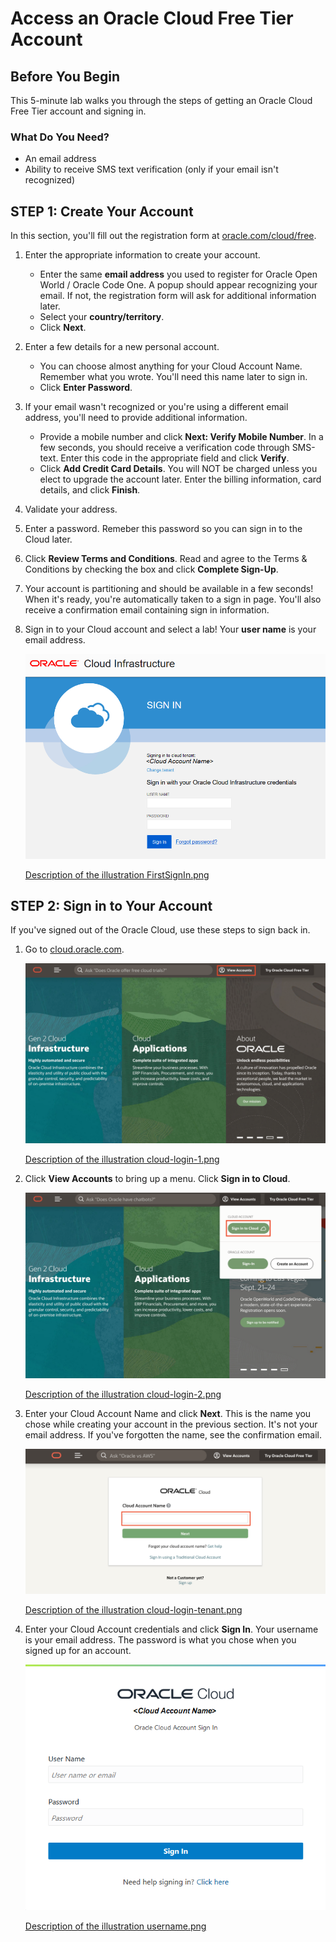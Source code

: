 # Access an Oracle Cloud Free Tier Account #

## Before You Begin ##
This 5-minute lab walks you through the steps of getting an Oracle Cloud Free Tier account and signing in.


### What Do You Need? ###
* An email address
* Ability to receive SMS text verification (only if your email isn't recognized)


## STEP 1: Create Your Account ##
In this section, you'll fill out the registration form at [oracle.com/cloud/free](https://oracle.com/cloud/free).

1. Enter the appropriate information to create your account. 
     * Enter the same **email address** you used to register for Oracle Open World / Oracle Code One. A popup should appear recognizing your email. If not, the registration form will ask for additional information later.
     * Select your **country/territory**.
     * Click **Next**. 
2. Enter a few details for a new personal account. 
     * You can choose almost anything for your Cloud Account Name. Remember what you wrote. You'll need this name later to sign in.
     * Click **Enter Password**.  
3. If your email wasn't recognized or you're using a different email address, you'll need to provide additional information.
     * Provide a mobile number and click **Next: Verify Mobile Number**. In a few seconds, you should receive a verification code through SMS-text. Enter this code in the appropriate field and click **Verify**.
     * Click **Add Credit Card Details**. You will NOT be charged unless you elect to upgrade the account later. Enter the billing information, card details, and click **Finish**.
4. Validate your address.
5. Enter a password. Remeber this password so you can sign in to the Cloud later.
6. Click **Review Terms and Conditions**. Read and agree to the Terms & Conditions by checking the box and click **Complete Sign-Up**.
7. Your account is partitioning and should be available in a few seconds! When it's ready, you're automatically taken to a sign in page. You'll also receive a confirmation email containing sign in information.
8. Sign in to your Cloud account and select a lab! Your **user name** is your email address.

    ![](images/FirstSignIn.png " ")

    [Description of the illustration FirstSignIn.png](files/firstSignIn.txt)


## STEP 2: Sign in to Your Account ##
If you've signed out of the Oracle Cloud, use these steps to sign back in.

1. Go to [cloud.oracle.com](https://cloud.oracle.com).

    ![](images/cloud-login-1.png " ")

    [Description of the illustration cloud-login-1.png](files/RedwoodSignin.txt)

2. Click **View Accounts** to bring up a menu.  Click **Sign in to Cloud**.

    ![](images/cloud-login-2.png " ")

    [Description of the illustration cloud-login-2.png](files/RedwoodSignin.txt)


4. Enter your Cloud Account Name and click **Next**. This is the name you chose while creating your account in the previous section. It's not your email address. If you've forgotten the name, see the confirmation email.

    ![](images/cloud-login-tenant.png " ")

    [Description of the illustration cloud-login-tenant.png](files/accountname.txt)

5. Enter your Cloud Account credentials and click **Sign In**. Your username is your email address. The password is what you chose when you signed up for an account.

    ![](images/username.png " ")
    
    [Description of the illustration username.png](files/username.txt)
